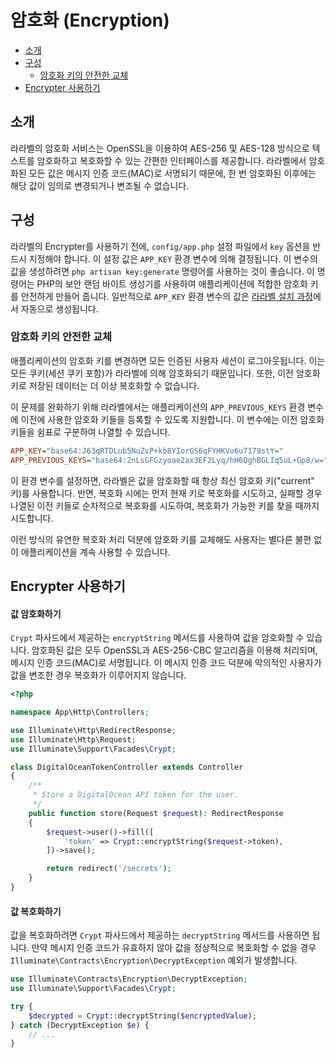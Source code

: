 # 암호화 (Encryption)

- [소개](#introduction)
- [구성](#configuration)
    - [암호화 키의 안전한 교체](#gracefully-rotating-encryption-keys)
- [Encrypter 사용하기](#using-the-encrypter)

<a name="introduction"></a>
## 소개

라라벨의 암호화 서비스는 OpenSSL을 이용하여 AES-256 및 AES-128 방식으로 텍스트를 암호화하고 복호화할 수 있는 간편한 인터페이스를 제공합니다. 라라벨에서 암호화된 모든 값은 메시지 인증 코드(MAC)로 서명되기 때문에, 한 번 암호화된 이후에는 해당 값이 임의로 변경되거나 변조될 수 없습니다.

<a name="configuration"></a>
## 구성

라라벨의 Encrypter를 사용하기 전에, `config/app.php` 설정 파일에서 `key` 옵션을 반드시 지정해야 합니다. 이 설정 값은 `APP_KEY` 환경 변수에 의해 결정됩니다. 이 변수의 값을 생성하려면 `php artisan key:generate` 명령어를 사용하는 것이 좋습니다. 이 명령어는 PHP의 보안 랜덤 바이트 생성기를 사용하여 애플리케이션에 적합한 암호화 키를 안전하게 만들어 줍니다. 일반적으로 `APP_KEY` 환경 변수의 값은 [라라벨 설치 과정](/docs/installation)에서 자동으로 생성됩니다.

<a name="gracefully-rotating-encryption-keys"></a>
### 암호화 키의 안전한 교체

애플리케이션의 암호화 키를 변경하면 모든 인증된 사용자 세션이 로그아웃됩니다. 이는 모든 쿠키(세션 쿠키 포함)가 라라벨에 의해 암호화되기 때문입니다. 또한, 이전 암호화 키로 저장된 데이터는 더 이상 복호화할 수 없습니다.

이 문제를 완화하기 위해 라라벨에서는 애플리케이션의 `APP_PREVIOUS_KEYS` 환경 변수에 이전에 사용한 암호화 키들을 등록할 수 있도록 지원합니다. 이 변수에는 이전 암호화 키들을 쉼표로 구분하여 나열할 수 있습니다.

```ini
APP_KEY="base64:J63qRTDLub5NuZvP+kb8YIorGS6qFYHKVo6u7179stY="
APP_PREVIOUS_KEYS="base64:2nLsGFGzyoae2ax3EF2Lyq/hH6QghBGLIq5uL+Gp8/w="
```

이 환경 변수를 설정하면, 라라벨은 값을 암호화할 때 항상 최신 암호화 키("current" 키)를 사용합니다. 반면, 복호화 시에는 먼저 현재 키로 복호화를 시도하고, 실패할 경우 나열된 이전 키들로 순차적으로 복호화를 시도하여, 복호화가 가능한 키를 찾을 때까지 시도합니다.

이런 방식의 유연한 복호화 처리 덕분에 암호화 키를 교체해도 사용자는 별다른 불편 없이 애플리케이션을 계속 사용할 수 있습니다.

<a name="using-the-encrypter"></a>
## Encrypter 사용하기

<a name="encrypting-a-value"></a>
#### 값 암호화하기

`Crypt` 파사드에서 제공하는 `encryptString` 메서드를 사용하여 값을 암호화할 수 있습니다. 암호화된 값은 모두 OpenSSL과 AES-256-CBC 알고리즘을 이용해 처리되며, 메시지 인증 코드(MAC)로 서명됩니다. 이 메시지 인증 코드 덕분에 악의적인 사용자가 값을 변조한 경우 복호화가 이루어지지 않습니다.

```php
<?php

namespace App\Http\Controllers;

use Illuminate\Http\RedirectResponse;
use Illuminate\Http\Request;
use Illuminate\Support\Facades\Crypt;

class DigitalOceanTokenController extends Controller
{
    /**
     * Store a DigitalOcean API token for the user.
     */
    public function store(Request $request): RedirectResponse
    {
        $request->user()->fill([
            'token' => Crypt::encryptString($request->token),
        ])->save();

        return redirect('/secrets');
    }
}
```

<a name="decrypting-a-value"></a>
#### 값 복호화하기

값을 복호화하려면 `Crypt` 파사드에서 제공하는 `decryptString` 메서드를 사용하면 됩니다. 만약 메시지 인증 코드가 유효하지 않아 값을 정상적으로 복호화할 수 없을 경우 `Illuminate\Contracts\Encryption\DecryptException` 예외가 발생합니다.

```php
use Illuminate\Contracts\Encryption\DecryptException;
use Illuminate\Support\Facades\Crypt;

try {
    $decrypted = Crypt::decryptString($encryptedValue);
} catch (DecryptException $e) {
    // ...
}
```
